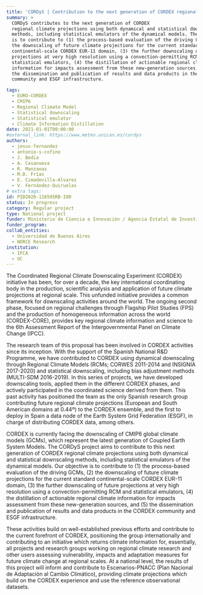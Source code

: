```yaml
---
title: 'CORDyS | Contribution to the next generation of CORDEX regional climate projections: Dynamical and Statistical approaches'
summary: >
  CORDyS contributes to the next generation of CORDEX
  regional climate projections using both dynamical and statistical downscaling
  methods, including statistical emulators of the dynamical models. The objective
  is to contribute to (1) the process-based evaluation of the driving GCMs, (2)
  the downscaling of future climate projections for the current standard
  continental-scale CORDEX EUR-11 domain, (3) the further downscaling of future
  projections at very high resolution using a convection-permitting RCM and
  statistical emulators, (4) the distillation of actionable regional climate
  information for impacts assessment from these new-generation sources, and (5)
  the dissemination and publication of results and data products in the CORDEX
  community and ESGF infrastructure.

tags:
  - EURO-CORDEX
  - CMIP6
  - Regional Climate Model
  - Statistical downscaling
  - Statistical emulator
  - Climate Information Distillation
date: 2021-01-01T00:00:00
#external_link: https://www.meteo.unican.es/cordys
authors: 
  - jesus-fernandez
  - antonio-s-cofino
  - J. Bedia
  - A. Casanueva
  - R. Manzanas
  - M.D. Frías
  - E. Cimadevilla-Alvarez
  - V. Fernández-Quiruelas
# extra tags:
id: PID2020-116595RB-I00
status: In progress
category: Regular project
type: National project
funder: Ministerio de Ciencia e Innovación / Agencia Estatal de Investigación
funder_program: 
collab_entities: 
  - Universidad de Buenos Aires
  - NORCE Research
institution: 
  - IFCA
  - UC
---
```


The Coordinated Regional Climate Downscaling Experiment (CORDEX) initiative has been, for over a decade, the key international coordinating body in the production, scientific analysis and application of future climate projections at regional scale. This unfunded initiative provides a common framework for downscaling activities around the world. The ongoing second phase, focused on regional challenges through Flagship Pilot Studies (FPS) and the production of homogeneous information across the world (CORDEX-CORE), provides key regional climate information and science to the 6th Assessment Report of the Intergovernmental Panel on Climate Change (IPCC).

The research team of this proposal has been involved in CORDEX activities since its inception. With the support of the Spanish National R&D Programme, we have contributed to CORDEX using dynamical downscaling through Regional Climate Models (RCMs; CORWES 2011-2014 and INSIGNIA 2017-2020) and statistical downscaling, including bias adjustment methods (MULTI-SDM 2016-2019). In this series of projects, we have developed downscaling tools, applied them in the different CORDEX phases, and actively participated in the coordinated science derived from them. This past activity has positioned the team as the only Spanish research group contributing future regional climate projections (European and South American domains at 0.44º) to the CORDEX ensemble, and the first to deploy in Spain a data node of the Earth System Grid Federation (ESGF), in charge of distributing CORDEX data, among others.

CORDEX is currently facing the downscaling of CMIP6 global climate models (GCMs), which represent the latest generation of Coupled Earth System Models. The CORDyS project aims to contribute to this next generation of CORDEX regional climate projections using both dynamical and statistical downscaling methods, including statistical emulators of the dynamical models. Our objective is to contribute to (1) the process-based evaluation of the driving GCMs, (2) the downscaling of future climate projections for the current standard continental-scale CORDEX EUR-11 domain, (3) the further downscaling of future projections at very high resolution using a convection-permitting RCM and statistical emulators, (4) the distillation of actionable regional climate information for impacts assessment from these new-generation sources, and (5) the dissemination and publication of results and data products in the CORDEX community and ESGF infrastructure.

These activities build on well-established previous efforts and contribute to the current forefront of CORDEX, positioning the group internationally and contributing to an initiative which returns climate information for, essentially, all projects and research groups working on regional climate research and other users assessing vulnerability, impacts and adaptation measures for future climate change at regional scales. At a national level, the results of this project will inform and contribute to Escenarios-PNACC (Plan Nacional de Adaptación al Cambio Climático), providing climate projections which build on the CORDEX experience and use the reference observational datasets.
